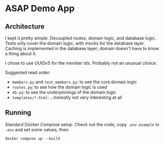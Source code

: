# ASAP Demo App

## Architecture

I kept it pretty simple. Decoupled routes, domain logic, and database logic.
Tests only cover the domain logic, with mocks for the database layer. Caching is
implemented in the database layer; domain doesn't have to know a thing about it.

I chose to use UUIDv5 for the member ids. Probably not an unusual choice.

Suggested read order:

* `members.py` and `test_members.py`: to see the core domain logic
* `routes.py`: to see how the domain logic is used
* `db.py`: to see the underpinnings of the domain logic
* `templates/*.html`: ...honestly not very interesting at all

## Running

Standard Docker Compose setup. Check out the code, copy `.env.example` to `.env`
and set some values, then:

```
docker compose up --build
```
